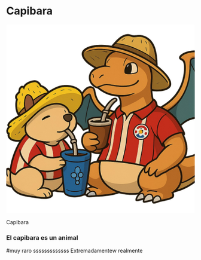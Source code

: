 # Capibara

![Capibara](capibara.jpg)

Capibara 
### El capibara es un animal
#muy raro sssssssssssss
Extremadamentew
realmente